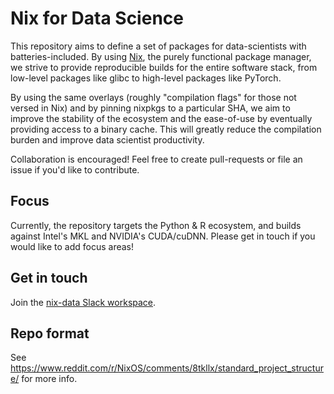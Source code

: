 # Nix for Data Science

This repository aims to define a set of packages for data-scientists with batteries-included. By using [Nix](https://nixos.org/nix/), the purely functional package manager, we strive to provide reproducible builds for the entire software stack, from low-level packages like glibc to high-level packages like PyTorch.

By using the same overlays (roughly "compilation flags" for those not versed in Nix) and by pinning nixpkgs to a particular SHA, we aim to improve the stability of the ecosystem and the ease-of-use by eventually providing access to a binary cache. This will greatly reduce the compilation burden and improve data scientist productivity.

Collaboration is encouraged! Feel free to create pull-requests or file an issue if you'd like to contribute.

## Focus
Currently, the repository targets the Python & R ecosystem, and builds against Intel's MKL and NVIDIA's CUDA/cuDNN. Please get in touch if you would like to add focus areas!

## Get in touch

Join the [nix-data Slack workspace](https://join.slack.com/t/nix-data/shared_invite/zt-ca8csgcz-N9Fyh~tnoZPY8x5lE_slFA).

## Repo format
See https://www.reddit.com/r/NixOS/comments/8tkllx/standard_project_structure/ for more info.
